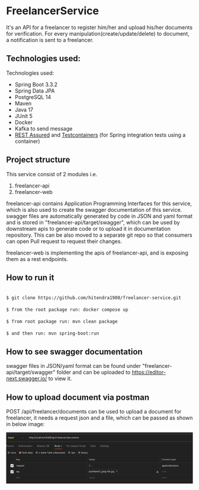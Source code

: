 # FreelancerService

It's an API for a freelancer to register him/her and upload his/her documents for verification. 
For every manipulation(create/update/delete) to document, a notification is sent to a freelancer.

## Technologies used:
Technologies used:
* Spring Boot 3.3.2
* Spring Data JPA
* PostgreSQL 14
* Maven
* Java 17
* JUnit 5
* Docker
* Kafka to send message
* [REST Assured](https://rest-assured.io/) and [Testcontainers](https://testcontainers.com/) (for Spring integration tests using a container)

## Project structure
This service consist of 2 modules i.e.
1. freelancer-api
2. freelancer-web

freelancer-api contains Application Programming Interfaces for this service, which is also used to create the swagger documentation of this service.
swagger files are automatically generated by code in JSON and yaml format and is stored in "freelancer-api/target/swagger", which can be used by downstream apis to generate code 
or to upload it in documentation repository.
This can be also moved to a separate git repo so that consumers can open Pull request to request their changes. 

freelancer-web is implementing the apis of freelancer-api, and is exposing them as a rest endpoints.

## How to run it
```

$ git clone https://github.com/hitendra1908/freelancer-service.git

$ from the root package run: docker compose up

$ from root package run: mvn clean package

$ and then run: mvn spring-boot:run

```

## How to see swagger documentation
swagger files in JSON/yaml format can be found under "freelancer-api/target/swagger" folder and can be uploaded to https://editor-next.swagger.io/ to view it.

## How to upload document via postman
POST /api/freelancer/documents can be used to upload a document for freelancer, it needs a request json and a file, which can be passed as shown in below image:

![img.png](img.png)